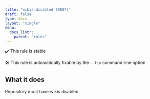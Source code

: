 ```yaml
---
title: "wikis-disabled (R007)"
draft: false
type: docs
layout: "single"
menu:
  docs_lintr:
    parent: "rules"
---
```


✔️ This rule is stable

🛠️ This rule is automatically fixable by the `--fix` command-line option

## What it does

Repository must have wikis disabled
